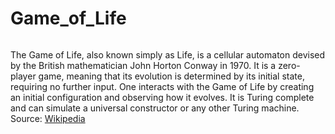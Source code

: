 # Game_of_Life

<p align="center">
    <img align="GameOfLife_v1.mp4"></img>
</p>


The Game of Life, also known simply as Life, is a cellular automaton devised by the British mathematician John Horton Conway in 1970. It is a zero-player game, meaning that its evolution is determined by its initial state, requiring no further input. One interacts with the Game of Life by creating an initial configuration and observing how it evolves. It is Turing complete and can simulate a universal constructor or any other Turing machine. 
Source: [Wikipedia](http:https://en.wikipedia.org/wiki/Conway%27s_Game_of_Life)


